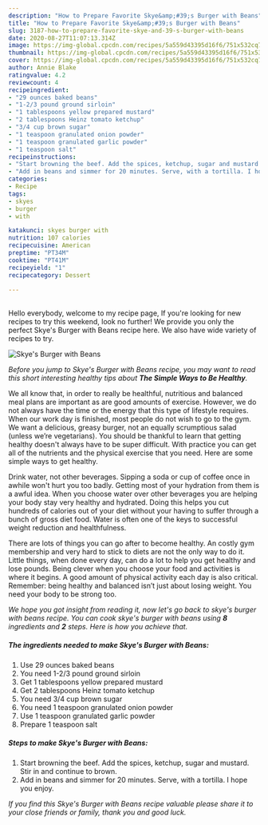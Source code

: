 ```yaml
---
description: "How to Prepare Favorite Skye&amp;#39;s Burger with Beans"
title: "How to Prepare Favorite Skye&amp;#39;s Burger with Beans"
slug: 3187-how-to-prepare-favorite-skye-and-39-s-burger-with-beans
date: 2020-08-27T11:07:13.314Z
image: https://img-global.cpcdn.com/recipes/5a559d43395d16f6/751x532cq70/skyes-burger-with-beans-recipe-main-photo.jpg
thumbnail: https://img-global.cpcdn.com/recipes/5a559d43395d16f6/751x532cq70/skyes-burger-with-beans-recipe-main-photo.jpg
cover: https://img-global.cpcdn.com/recipes/5a559d43395d16f6/751x532cq70/skyes-burger-with-beans-recipe-main-photo.jpg
author: Annie Blake
ratingvalue: 4.2
reviewcount: 4
recipeingredient:
- "29 ounces baked beans"
- "1-2/3 pound ground sirloin"
- "1 tablespoons yellow prepared mustard"
- "2 tablespoons Heinz tomato ketchup"
- "3/4 cup brown sugar"
- "1 teaspoon granulated onion powder"
- "1 teaspoon granulated garlic powder"
- "1 teaspoon salt"
recipeinstructions:
- "Start browning the beef. Add the spices, ketchup, sugar and mustard. Stir in and continue to brown."
- "Add in beans and simmer for 20 minutes. Serve, with a tortilla. I hope you enjoy."
categories:
- Recipe
tags:
- skyes
- burger
- with

katakunci: skyes burger with 
nutrition: 107 calories
recipecuisine: American
preptime: "PT34M"
cooktime: "PT41M"
recipeyield: "1"
recipecategory: Dessert

---
```

<br>
Hello everybody, welcome to my recipe page, If you're looking for new recipes to try this weekend, look no further! We provide you only the perfect Skye&#39;s Burger with Beans recipe here. We also have wide variety of recipes to try.
<br>


![Skye&#39;s Burger with Beans](https://img-global.cpcdn.com/recipes/5a559d43395d16f6/751x532cq70/skyes-burger-with-beans-recipe-main-photo.jpg)

<i>Before you jump to Skye&#39;s Burger with Beans recipe, you may want to read this short interesting healthy tips about <strong>The Simple Ways to Be Healthy</strong>.</i>

We all know that, in order to really be healthful, nutritious and balanced meal plans are important as are good amounts of exercise. However, we do not always have the time or the energy that this type of lifestyle requires. When our work day is finished, most people do not wish to go to the gym. We want a delicious, greasy burger, not an equally scrumptious salad (unless we’re vegetarians). You should be thankful to learn that getting healthy doesn't always have to be super difficult. With practice you can get all of the nutrients and the physical exercise that you need. Here are some simple ways to get healthy.

Drink water, not other beverages. Sipping a soda or cup of coffee once in awhile won't hurt you too badly. Getting most of your hydration from them is a awful idea. When you choose water over other beverages you are helping your body stay very healthy and hydrated. Doing this helps you cut hundreds of calories out of your diet without your having to suffer through a bunch of gross diet food. Water is often one of the keys to successful weight reduction and healthfulness.

There are lots of things you can go after to become healthy. An costly gym membership and very hard to stick to diets are not the only way to do it. Little things, when done every day, can do a lot to help you get healthy and lose pounds. Being clever when you choose your food and activities is where it begins. A good amount of physical activity each day is also critical. Remember: being healthy and balanced isn’t just about losing weight. You need your body to be strong too. 


<i>We hope you got insight from reading it, now let's go back to skye&#39;s burger with beans recipe. You can cook skye&#39;s burger with beans using <strong>8</strong> ingredients and <strong>2</strong> steps. Here is how you achieve that.
</i>

##### The ingredients needed to make Skye&#39;s Burger with Beans:

1. Use 29 ounces baked beans
1. You need 1-2/3 pound ground sirloin
1. Get 1 tablespoons yellow prepared mustard
1. Get 2 tablespoons Heinz tomato ketchup
1. You need 3/4 cup brown sugar
1. You need 1 teaspoon granulated onion powder
1. Use 1 teaspoon granulated garlic powder
1. Prepare 1 teaspoon salt


##### Steps to make Skye&#39;s Burger with Beans:

1. Start browning the beef. Add the spices, ketchup, sugar and mustard. Stir in and continue to brown.
1. Add in beans and simmer for 20 minutes. Serve, with a tortilla. I hope you enjoy.


<i>If you find this Skye&#39;s Burger with Beans recipe valuable please share it to your close friends or family, thank you and good luck.</i>
